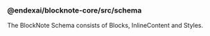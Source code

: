 ### @endexai/blocknote-core/src/schema

The BlockNote Schema consists of Blocks, InlineContent and Styles.